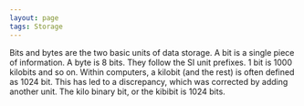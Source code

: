 ```yaml
---
layout: page
tags: Storage 
---
```


Bits and bytes are the two basic units of data storage. A bit is a single piece of information. A byte is 8 bits. They follow the SI unit prefixes. 1 bit is 1000 kilobits and so on. Within computers, a kilobit (and the rest) is often defined as 1024 bit. This has led to a discrepancy, which was corrected by adding another unit. The kilo binary bit, or the kibibit is 1024 bits. 